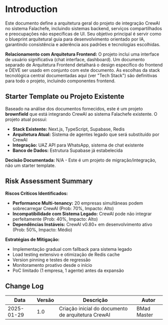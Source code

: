 # Introduction

Este documento define a arquitetura geral do projeto de integração CrewAI no sistema Falachefe, incluindo sistemas backend, serviços compartilhados e preocupações não específicas de UI. Seu objetivo principal é servir como o blueprint arquitetural guia para desenvolvimento orientado por IA, garantindo consistência e aderência aos padrões e tecnologias escolhidas.

**Relacionamento com Arquitetura Frontend:**
O projeto inclui uma interface de usuário significativa (chat interface, dashboard). Um documento separado de Arquitetura Frontend detalhará o design específico do frontend e DEVE ser usado em conjunto com este documento. As escolhas da stack tecnológica central documentadas aqui (ver "Tech Stack") são definitivas para todo o projeto, incluindo componentes frontend.

## Starter Template ou Projeto Existente

Baseado na análise dos documentos fornecidos, este é um projeto **brownfield** que está integrando CrewAI ao sistema Falachefe existente. O projeto atual possui:

- **Stack Existente:** Next.js, TypeScript, Supabase, Redis
- **Arquitetura Atual:** Sistema de agentes legado que será substituído por CrewAI
- **Integração:** UAZ API para WhatsApp, sistema de chat existente
- **Banco de Dados:** Estrutura Supabase já estabelecida

**Decisão Documentada:** N/A - Este é um projeto de migração/integração, não um starter template.

## Risk Assessment Summary

**Riscos Críticos Identificados:**
- **Performance Multi-tenancy:** 20 empresas simultâneas podem sobrecarregar CrewAI (Prob: 70%, Impacto: Alto)
- **Incompatibilidade com Sistema Legado:** CrewAI pode não integrar perfeitamente (Prob: 40%, Impacto: Alto)
- **Dependências Instáveis:** CrewAI v0.80+ em desenvolvimento ativo (Prob: 50%, Impacto: Médio)

**Estratégias de Mitigação:**
- Implementação gradual com fallback para sistema legado
- Load testing extensivo e otimização de Redis cache
- Version pinning e testes de regressão
- Monitoramento proativo desde o início
- PoC limitado (1 empresa, 1 agente) antes da expansão

## Change Log

| Data | Versão | Descrição | Autor |
|------|--------|-----------|-------|
| 2025-01-29 | 1.0 | Criação inicial do documento de arquitetura CrewAI | BMad Master |

